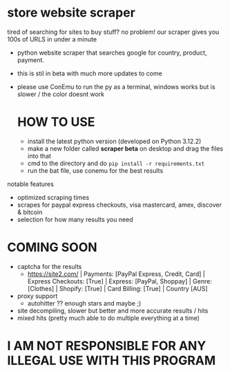 # store website scraper
tired of searching for sites to buy stuff? no problem! our scraper gives you 100s of URLS in under a minute
- python website scraper that searches google for country, product, payment. 
- this is stil in beta with much more updates to come
- please use ConEmu to run the py as a terminal, windows works but is slower / the color doesnt work

  # HOW TO USE
  - install the latest python version (developed on Python 3.12.2)
  - make a new folder called **scraper beta** on desktop and drag the files into that
  - cmd to the directory and do `pip install -r requirements.txt`
  - run the bat file, use  conemu for the best results

notable features
- optimized scraping times
- scrapes for paypal express checkouts, visa mastercard, amex, discover & bitcoin
- selection for how many results you need

# COMING SOON 
- captcha for the results
  - https://site2.com/ | Payments: [PayPal Express, Credit, Card] | Express Checkouts: [True] | Express: [PayPal, Shoppay] | Genre: [Clothes] | Shopify: [True] | Card Billing: [True] | Country [AUS]
- proxy support
  - autohitter ?? enough stars and maybe ;)
- site decompiling, slower but better and more accurate results / hits
- mixed hits (pretty much able to do multiple everything at a time)

 #  I AM NOT RESPONSIBLE FOR ANY ILLEGAL USE WITH THIS PROGRAM
  
